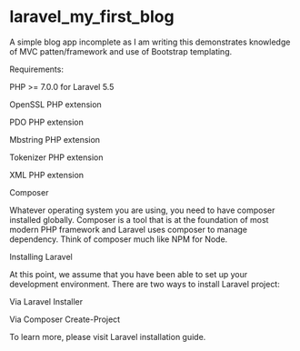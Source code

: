 # laravel_my_first_blog

A simple blog app incomplete as I am writing this demonstrates knowledge of MVC patten/framework and use of Bootstrap templating.

Requirements:  

PHP >= 7.0.0 for Laravel 5.5

OpenSSL PHP extension

PDO PHP extension

Mbstring PHP extension

Tokenizer PHP extension

XML PHP extension


Composer

Whatever operating system you are using, you need to have composer installed globally. Composer is a tool that is at the foundation of most modern PHP framework and Laravel uses composer to manage dependency. Think of composer much like NPM for Node.

Installing Laravel

At this point, we assume that you have been able to set up your development environment. There are two ways to install Laravel project:

Via Laravel Installer

Via Composer Create-Project

To learn more, please visit Laravel installation guide.
